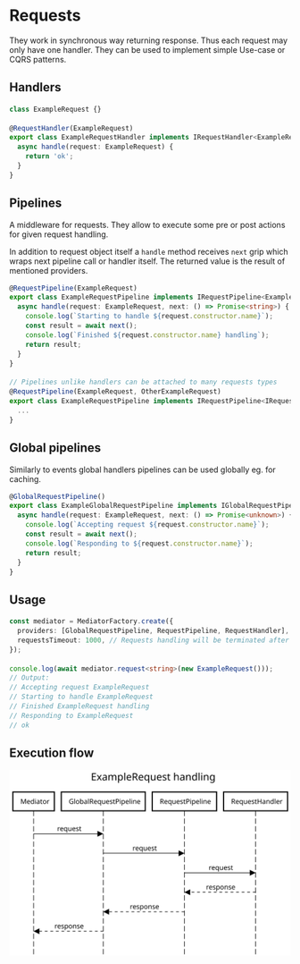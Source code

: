 # Requests

They work in synchronous way returning response. Thus each request may only have one handler. They can be used to implement simple Use-case or CQRS patterns.

## Handlers

```ts
class ExampleRequest {}

@RequestHandler(ExampleRequest)
export class ExampleRequestHandler implements IRequestHandler<ExampleRequest, string> {
  async handle(request: ExampleRequest) {
    return 'ok';
  }
}
```

## Pipelines

A middleware for requests. They allow to execute some pre or post actions for given request handling.

In addition to request object itself a `handle` method receives `next` grip which wraps next pipeline call or handler itself. The returned value is the result of mentioned providers.

```ts
@RequestPipeline(ExampleRequest)
export class ExampleRequestPipeline implements IRequestPipeline<ExampleRequest, string> {
  async handle(request: ExampleRequest, next: () => Promise<string>) {
    console.log(`Starting to handle ${request.constructor.name}`);
    const result = await next();
    console.log(`Finished ${request.constructor.name} handling`);
    return result;
  }
}

// Pipelines unlike handlers can be attached to many requests types
@RequestPipeline(ExampleRequest, OtherExampleRequest)
export class ExampleRequestPipeline implements IRequestPipeline<IRequest, string> {
  ...
}
```

## Global pipelines

Similarly to events global handlers pipelines can be used globally eg. for caching.

```ts
@GlobalRequestPipeline()
export class ExampleGlobalRequestPipeline implements IGlobalRequestPipeline {
  async handle(request: ExampleRequest, next: () => Promise<unknown>) {
    console.log(`Accepting request ${request.constructor.name}`);
    const result = await next();
    console.log(`Responding to ${request.constructor.name}`);
    return result;
  }
}
```

## Usage

```ts
const mediator = MediatorFactory.create({
  providers: [GlobalRequestPipeline, RequestPipeline, RequestHandler],
  requestsTimeout: 1000, // Requests handling will be terminated after 1s with timeout exception
});

console.log(await mediator.request<string>(new ExampleRequest()));
// Output:
// Accepting request ExampleRequest
// Starting to handle ExampleRequest
// Finished ExampleRequest handling
// Responding to ExampleRequest
// ok
```

## Execution flow

<img src="./handling.svg" alt="Execution flow"/>
